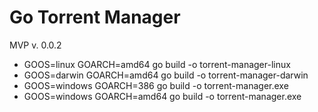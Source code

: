 # Go Torrent Manager
MVP v. 0.0.2
- GOOS=linux GOARCH=amd64 go build -o torrent-manager-linux
- GOOS=darwin GOARCH=amd64 go build -o torrent-manager-darwin
- GOOS=windows GOARCH=386 go build -o torrent-manager.exe
- GOOS=windows GOARCH=amd64 go build -o torrent-manager.exe
